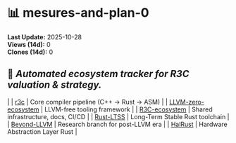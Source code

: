 
# 📊 mesures-and-plan-0

**Last Update:** 2025-10-28  
**Views (14d):** 0  
**Clones (14d):** 0  

🧭 _Automated ecosystem tracker for R3C valuation & strategy._  
---


|
| [r3c](https://github.com/r3c-foundation/r3c) | Core compiler pipeline (C++ → Rust → ASM) |
| [LLVM-zero-ecosystem](https://github.com/r3c-foundation/LLVM-zero-ecosystem) | LLVM-free tooling framework |
| [R3C-ecosystem](https://github.com/r3c-foundation/R3C-ecosystem) | Shared infrastructure, docs, CI/CD |
| [Rust-LTSS](https://github.com/r3c-foundation/Rust-Ltss) | Long-Term Stable Rust toolchain |
| [Beyond-LLVM](https://github.com/r3c-foundation/Beyond-LLVM) | Research branch for post-LLVM era |
| [HalRust](https://github.com/r3c-foundation/HalRust) | Hardware Abstraction Layer Rust |
